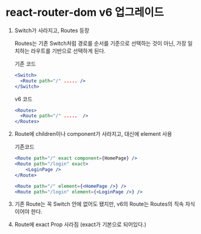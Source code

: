# react-router-dom v6 업그레이드

1. Switch가 사라지고, Routes 등장

   Routes는 기존 Switch처럼 경로를 순서를 기준으로 선택하는 것이 아닌, 가장 일치하는 라우트를 기반으로 선택하게 된다.

   기존 코드

   ```jsx
   <Switch>
     <Route path="/" ..... />
   </Switch>
   ```

   v6 코드

   ```jsx
   <Routes>
     <Route path="/" .....  />
   </Routes>
   ```

1. Route에 children이나 component가 사라지고, 대신에 element 사용

   기존코드

   ```jsx
   <Route path="/" exact component={HomePage} />
   <Route path="/login" exact>
       <LoginPage />
   </Route>
   ```

   ```jsx
   <Route path="/" element={<HomePage />} />
   <Route path="/login" element={<LoginPage />} />
   ```

1. 기존 Route는 꼭 Switch 안에 없어도 됐지만, v6의 Route는 Routes의 직속 자식이어야 한다.
1. Route에 exact Prop 사라짐 (exact가 기본으로 되어있다.)
